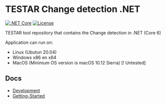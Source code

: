 # TESTAR Change detection .NET
[![.NET Core](https://github.com/TESTARtool/ChangeDetection.NET/actions/workflows/corebuild.yml/badge.svg)](https://github.com/TESTARtool/ChangeDetection.NET/actions/workflows/corebuild.yml)
[![License](https://img.shields.io/badge/License-BSD%203--Clause-blue.svg)](https://opensource.org/licenses/BSD-3-Clause)

TESTAR tool repository that contains the Change detection in .NET (Core 6)

Application can run on: 
- Linux (Ubutun 20.04)
- Windows x86 en x64
- MacOS (Minimum OS version is macOS 10.12 Sierra) [! Untested]

## Docs
- [Development](docs/development.md)
- [Getting-Started](docs/getting-started.md)

